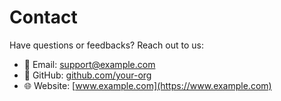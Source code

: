 # Contact

Have questions or feedbacks? Reach out to us:

- 📧 Email: support@example.com
- 🐙 GitHub: [github.com/your-org](https://github.com/your-org)
- 🌐 Website: [www.example.com](https://www.example.com)
